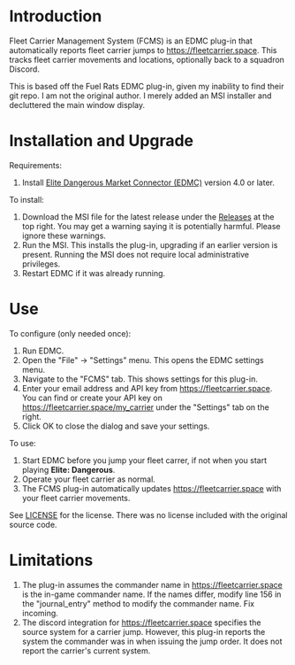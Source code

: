 # Introduction

Fleet Carrier Management System (FCMS) is an EDMC plug-in that automatically reports fleet carrier jumps to https://fleetcarrier.space. This tracks fleet carrier movements and locations, optionally back to a squadron Discord.

This is based off the Fuel Rats EDMC plug-in, given my inability to find their git repo. I am not the original author. I merely added an MSI installer and decluttered the main window display.

# Installation and Upgrade

Requirements:
1. Install [Elite Dangerous Market Connector (EDMC)](https://github.com/EDCD/EDMarketConnector/wiki/Installation-&-Setup) version 4.0 or later.

To install:
1. Download the MSI file for the latest release under the [Releases](https://github.com/anthonylangsworth/FCMS/releases) at the top right. You may get a warning saying it is potentially harmful. Please ignore these warnings.
2. Run the MSI. This installs the plug-in, upgrading if an earlier version is present. Running the MSI does not require local administrative privileges.
3. Restart EDMC if it was already running.

# Use

To configure (only needed once):
1. Run EDMC.
2. Open the "File" -> "Settings" menu. This opens the EDMC settings menu.
3. Navigate to the "FCMS" tab. This shows settings for this plug-in.
4. Enter your email address and API key from https://fleetcarrier.space. You can find or create your API key on https://fleetcarrier.space/my_carrier under the "Settings" tab on the right.
5. Click OK to close the dialog and save your settings.

To use:
1. Start EDMC before you jump your fleet carrer, if not when you start playing **Elite: Dangerous**.
2. Operate your fleet carrier as normal.
3. The FCMS plug-in automatically updates https://fleetcarrier.space with your fleet carrier movements.

See [LICENSE](LICENSE) for the license. There was no license included with the original source code.

# Limitations

1. The plug-in assumes the commander name in https://fleetcarrier.space is the in-game commander name. If the names differ, modify line 156 in  the "journal_entry" method to modify the commander name. Fix incoming.
2. The discord integration for https://fleetcarrier.space specifies the source system for a carrier jump. However, this plug-in reports the system the commander was in when issuing the jump order. It does not report the carrier's current system.
